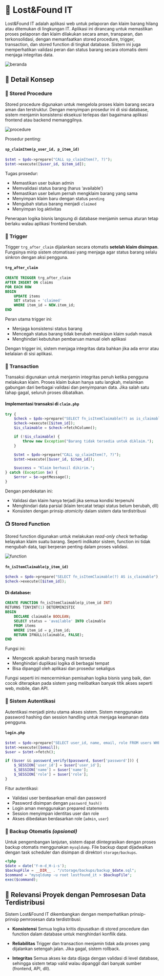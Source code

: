 # 🎒 Lost&Found IT 

Lost&Found IT adalah aplikasi web untuk pelaporan dan klaim barang hilang atau ditemukan di lingkungan IT. Aplikasi ini dirancang untuk memastikan proses pelaporan dan klaim dilakukan secara aman, transparan, dan terkonsolidasi, dengan memanfaatkan stored procedure, trigger, transaction, dan stored function di tingkat database. Sistem ini juga memperhatikan validasi peran dan status barang secara otomatis demi menjaga integritas data.

![beranda](uploads/items/beranda.png "Beranda")

## 📌 Detail Konsep

### 🧠 Stored Procedure

Stored procedure digunakan untuk mengelola proses klaim barang secara aman dan terstruktur. Dengan menyimpan prosedur ini di sisi database, sistem menjamin konsistensi eksekusi terlepas dari bagaimana aplikasi frontend atau backend memanggilnya.

![procedure](uploads/items/procedure.png "Procedure")

Prosedur penting:

#### `sp_claimItem(p_user_id, p_item_id)`

```php
$stmt = $pdo->prepare("CALL sp_claimItem(?, ?)");
$stmt->execute([$user_id, $item_id]);
```

Tugas prosedur:

* Memastikan user bukan admin
* Memvalidasi status barang (harus ‘available’)
* Memastikan user belum pernah mengklaim barang yang sama
* Menyimpan klaim baru dengan status `pending`
* Mengubah status barang menjadi `claimed`
* Menyimpan log aktivitas

Penerapan logika bisnis langsung di database menjamin semua aturan tetap berlaku walau aplikasi frontend berubah.


### 🚨 Trigger

Trigger `trg_after_claim` dijalankan secara otomatis **setelah klaim disimpan**. Fungsinya mirip sistem otomatisasi yang menjaga agar status barang selalu sinkron dengan aksi pengguna.


#### `trg_after_claim`

```sql
CREATE TRIGGER trg_after_claim 
AFTER INSERT ON claims 
FOR EACH ROW 
BEGIN
    UPDATE items 
    SET status = 'claimed' 
    WHERE item_id = NEW.item_id;
END
```

Peran utama trigger ini:

* Menjaga konsistensi status barang
* Mencegah status barang tidak berubah meskipun klaim sudah masuk
* Menghindari kebutuhan pembaruan manual oleh aplikasi

Dengan trigger ini, sistem menjaga integritas data bahkan jika ada error atau kelalaian di sisi aplikasi.


### 🔄 Transaction

Transaksi digunakan untuk menjamin integritas penuh ketika pengguna melakukan klaim. Proses klaim bukan hanya satu langkah, melainkan gabungan dari berbagai validasi dan penyimpanan data. Jika salah satu tahap gagal, seluruh proses dibatalkan.


#### Implementasi transaksi di `claim.php`

```php
try {
    $check = $pdo->prepare("SELECT fn_isItemClaimable(?) as is_claimable");
    $check->execute([$item_id]);
    $is_claimable = $check->fetchColumn();

    if (!$is_claimable) {
        throw new Exception("Barang tidak tersedia untuk diklaim.");
    }

    $stmt = $pdo->prepare("CALL sp_claimItem(?, ?)");
    $stmt->execute([$user_id, $item_id]);

    $success = "Klaim berhasil dikirim.";
} catch (Exception $e) {
    $error = $e->getMessage();
}
```

Dengan pendekatan ini:

* Validasi dan klaim hanya terjadi jika semua kondisi terpenuhi
* Menghindari data parsial (klaim tercatat tetapi status belum berubah, dll)
* Konsisten dengan prinsip *atomicity* dalam sistem data terdistribusi


### 📺 Stored Function

Stored function digunakan untuk melakukan *read-only check* terhadap kelayakan klaim suatu barang. Seperti indikator sistem, function ini tidak mengubah data, tapi berperan penting dalam proses validasi.

![function](uploads/items/function.png "function")


#### `fn_isItemClaimable(p_item_id)`

```php
$check = $pdo->prepare("SELECT fn_isItemClaimable(?) AS is_claimable");
$check->execute([$item_id]);
```

#### Di database:

```sql
CREATE FUNCTION fn_isItemClaimable(p_item_id INT)
RETURNS TINYINT(1) DETERMINISTIC
BEGIN
    DECLARE claimable BOOLEAN;
    SELECT status = 'available' INTO claimable
    FROM items
    WHERE item_id = p_item_id;
    RETURN IFNULL(claimable, FALSE);
END
```

Fungsi ini:

* Mengecek apakah barang masih tersedia
* Menghindari duplikasi logika di berbagai tempat
* Bisa dipanggil oleh aplikasi dan prosedur sekaligus

Fungsi seperti ini mencerminkan pemisahan logika bisnis yang baik, dan cocok diterapkan pada sistem yang melibatkan banyak titik akses seperti web, mobile, dan API.


### 🔐 Sistem Autentikasi

Autentikasi menjadi pintu utama akses sistem. Sistem menggunakan password hashing dan session handling untuk menjaga keamanan data pengguna.


#### `login.php`

```php
$stmt = $pdo->prepare("SELECT user_id, name, email, role FROM users WHERE email = ?");
$stmt->execute([$email]);
$user = $stmt->fetch();

if ($user && password_verify($password, $user['password'])) {
    $_SESSION['user_id'] = $user['user_id'];
    $_SESSION['name'] = $user['name'];
    $_SESSION['role'] = $user['role'];
}
```

Fitur autentikasi:

* Validasi user berdasarkan email dan password
* Password disimpan dengan `password_hash()`
* Login aman menggunakan prepared statements
* Session menyimpan identitas user dan role
* Akses dibedakan berdasarkan role (`admin`, `user`)


### 💾 Backup Otomatis *(opsional)*

Untuk pengembangan lanjutan, sistem dapat diintegrasikan dengan proses backup otomatis menggunakan `mysqldump`. File backup dapat dijadwalkan dengan task scheduler dan disimpan di direktori `storage/backups`.

```php
<?php
$date = date('Y-m-d_H-i-s');
$backupFile = __DIR__ . "/storage/backups/backup_$date.sql";
$command = "mysqldump -u root lostfound_it > $backupFile";
exec($command);
```



## 🧩 Relevansi Proyek dengan Pemrosesan Data Terdistribusi

Sistem Lost\&Found IT dikembangkan dengan memperhatikan prinsip-prinsip pemrosesan data terdistribusi:

* **Konsistensi**
  Semua logika kritis dipusatkan di stored procedure dan function dalam database untuk menghindari konflik data.

* **Reliabilitas**
  Trigger dan transaction menjamin tidak ada proses yang dijalankan setengah jalan. Jika gagal, sistem rollback.

* **Integritas**
  Semua akses ke data dijaga dengan validasi di level database, sehingga sistem tetap valid walau dipanggil dari banyak sumber (frontend, API, dll).
